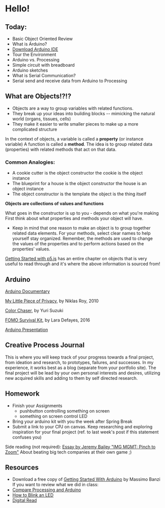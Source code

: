# Hello!

## Today:
- Basic Object Oriented Review
- What is Arduino?
- [Download Arduino IDE](https://www.arduino.cc/en/Main/Software)
- Tour the Environment
- Arduino vs. Processing
- Simple circuit with breadboard
- Arduino sketches
- What is Serial Communication?
- Serial send and receive data from Arduino to Processing

## What are Objects!?!?

- Objects are a way to group variables with related functions.
- They break up your ideas into building blocks -- mimicking the natural world (organs, tissues, cells)
- They make it easier to write smaller pieces to make up a more complicated structure

In the context of objects, a variable is called a **property** (or instance variable)
A function is called a **method**. The idea is to group related data (properties) with related methods that act on that data.

### Common Analogies:
- A cookie cutter is the object constructor
  the cookie is the object instance
- The blueprint for a house is the object constructor
  the house is an object instance
- The object constructor is the template
  the object is the thing itself

**Objects are collections of values and functions**

What goes in the constructor is up to you - depends on what you're making
First think about what properties and methods your object will have.
- Keep in mind that one reason to make an object is to group together
related data elements. For your methods, select clear names to help yourself stay organized.
Remember, the methods are used to change the values of the properties and to perform actions based on the properties’ values.

[Getting Started with p5.js](http://people.uncw.edu/tompkinsj/112/JavaScript/GettingStartedwithP5js.pdf) has an entire chapter on objects that is very useful to read through and it's where the above information is sourced from!

## Arduino

[Arduino Documentary](https://vimeo.com/18539129)

[My Little Piece of Privacy](https://youtu.be/rKhbUjVyKIc), by Niklas Roy, 2010

[Color Chaser](https://vimeo.com/72853276), by Yuri Suzuki

[FOMO Survival Kit](https://vimeo.com/184654093), by Lara Defayes, 2016

[Arduino Presentation](https://docs.google.com/presentation/d/e/2PACX-1vSGg1m6meaZMJcCXPn2bYvBKKzyEVN_cak2hm9wtn7438EMypZ_Jv_abR7Gc86oUmkc73jENSX0m2KH/pub?start=false&loop=false&delayms=3000)

## Creative Process Journal

This is where you will keep track of your progress towards a final project, from ideation and research, to prototypes, failures, and successes. In my experience, it works best as a blog (separate from your portfolio site).
The final project will be lead by your own personal interests and desires, utilizing new acquired skills and adding to them by self directed research.


## Homework

- Finish your Assignments
  - pushbutton controlling something on screen
  - something on screen control LED
- Bring your arduino kit with you the week after Spring Break
- Submit a link to your CPJ on canvas. Keep researching and exploring inspiration for your final project (ref. to last week's post if this statement confuses you)

Side reading (not required): [Essay by Jeremy Bailey "IMG MGMT: Pinch to Zoom"](http://artfcity.com/2016/05/24/img-mgmt-pinch-to-zoom/) About beating big tech companies at their own game ;) 

## Resources

- Download a free copy of [Getting Started With Arduino](http://it-ebooks.info/book/1338/) by Massimo Banzi
If you want to review what we did in class:
- [Compare Processing and Arduino](https://www.arduino.cc/en/Reference/Comparison)
- [How to Blink an LED](https://www.youtube.com/watch?v=33sNhlekRV8&list=PLYutciIGBqC2rqlBw3wVX4LjFlcjtWjGP&index=2)
- [Digital Read](https://www.youtube.com/watch?v=CIrN2CaO6bo&index=4&list=PLYutciIGBqC2rqlBw3wVX4LjFlcjtWjGP)
